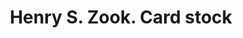 ---
doi: 10.7916/D8N02JNT
date_other: '1905'
date_other_textual: '1905'
form: printed ephemera
genre:
- Card stock
name:
- Henry S. Zook
object_in_context_url: https://biggert.cul.columbia.edu/items/view/ave_biggert_01359
subject_hierarchical_geographic:
- Chester, Pennsylvania, United States
subject_name:
- Henry S. Zook
title: Henry S. Zook. Card stock
sort_title: Henry S. Zook. Card stock
call_number: ave_biggert_01359
coordinates:
- 39.84722222222222,-75.37277777777777
pid: ave_biggert_01359
identifiers: ave_biggert_01359
permalink: /biggert/ave_biggert_01359/
layout: iiif-image-page
---